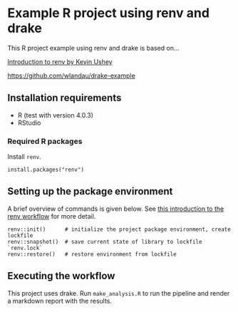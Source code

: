 # Example R project using renv and drake

This R project example using renv and drake is based on...

[Introduction to renv by Kevin Ushey](https://rstudio.github.io/renv/articles/renv.html)

https://github.com/wlandau/drake-example


## Installation requirements

- R (test with version 4.0.3)
- RStudio

### Required R packages

Install `renv`. 

```{r}
install.packages("renv")
```
## Setting up the package environment

A brief overview of commands is given below. See [this introduction to the renv workflow](https://rstudio.github.io/renv/articles/renv.html#workflow-1) for more detail.

```{r}
renv::init()      # initialize the project package environment, create lockfile
renv::snapshot()  # save current state of library to lockfile `renv.lock`
renv::restore()   # restore environment from lockfile
```

## Executing the workflow

This project uses drake. Run `make_analysis.R` to run the pipeline and render a markdown report with the results.

